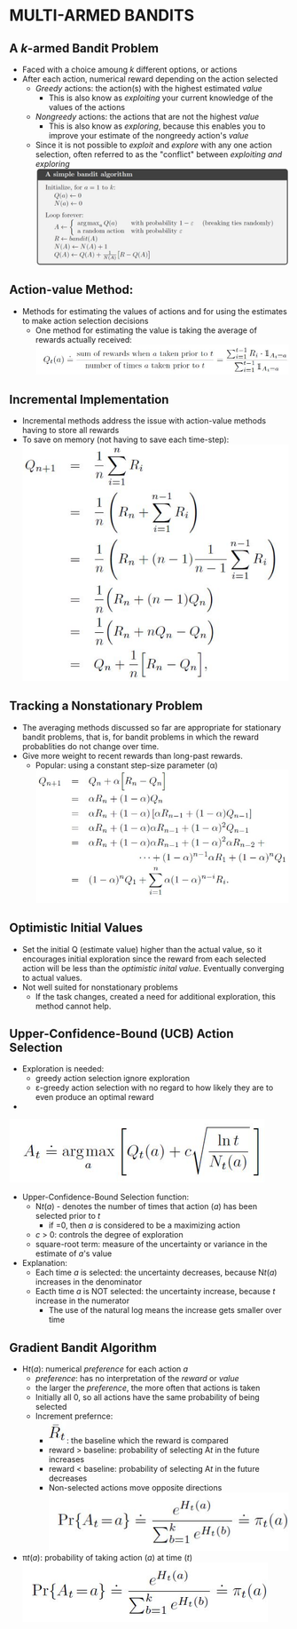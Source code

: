 # __MULTI-ARMED BANDITS__

## **A *k*-armed Bandit Problem**
- Faced with a choice amoung *k* different options, or actions
- After each action, numerical reward depending on the action selected
    - *Greedy* actions: the action(s) with the highest estimated *value*
        - This is also know as *exploiting* your current knowledge of the values of the actions
    - *Nongreedy* actions: the actions that are not the highest *value*
        - This is also know as *exploring*, because this enables you to improve your estimate of the nongreedy action's *value*
    - Since it is not possible to *exploit* and *explore* with any one action selection, often referred to as the "conflict" between *exploiting and exploring*
![alt_text](..\images\bandit.JPG 'Image of the simple bandit problem, implemented with an incremental method')

## **Action-value Method**:
- Methods for estimating the values of actions and for using the estimates to make action selection decisions
    - One method for estimating the value is taking the average of rewards actually received:
![alt_text](..\images\action-value-function.JPG 'Image of the action-value function')

## **Incremental Implementation**
- Incremental methods address the issue with action-value methods having to store all rewards
- To save on memory (not having to save each time-step):<br>
![alt_text](..\images\incremental.JPG 'Image of the incremental function')

## **Tracking a Nonstationary Problem**
- The averaging methods discussed so far are appropriate for stationary bandit problems, that is, for bandit problems in which the reward probablities do not change over time.
- Give more weight to recent rewards than long-past rewards.
    - Popular: using a constant step-size parameter (α)<br>
    ![alt_text](..\images\incremental_nonstationary.JPG 'Image of the incremental function for nonstationary problems')

## **Optimistic Initial Values**
- Set the initial Q (estimate value) higher than the actual value, so it encourages initial exploration since the reward from each selected action will be less than the *optimistic inital value*. Eventually converging to actual values.
- Not well suited for nonstationary problems
    - If the task changes, created a need for additional exploration, this method cannot help.

## **Upper-Confidence-Bound (UCB) Action Selection**
- Exploration is needed:
    - greedy action selection ignore exploration
    - ε-greedy action selection with no regard to how likely they are to even produce an optimal reward
- 
![alt_text](..\images\ucb-selection.JPG 'Image of the upper-confidence-bound function selection')
- Upper-Confidence-Bound Selection function:
    - N*t*(*a*) - denotes the number of times that action (*a*) has been selected prior to *t*
        - if =0, then *a* is considered to be a maximizing action
    - *c* > 0: controls the degree of exploration
    - square-root term: measure of the uncertainty or variance in the estimate of *a*'s value
- Explanation:
    - Each time *a* is selected: the uncertainty decreases, because N*t*(*a*) increases in the denominator
    - Eacth time *a* is NOT selected: the uncertainty increase, because *t* increase in the numerator
        - The use of the natural log means the increase gets smaller over time

## **Gradient Bandit Algorithm**
- H*t*(*a*): numerical *preference* for each action *a*
    - *preference*: has no interpretation of the *reward* or *value*
    - the larger the *preference*, the more often that actions is taken
    - Initially all 0, so all actions have the same probability of being selected<br>
    - Increment prefernce:
        - ![alt_text](..\images\preference-baseline.JPG 'preference baseline symbol'): the baseline which the reward is compared
        - reward > baseline: probability of selecting A*t* in the future increases
        - reward < baseline: probability of selecting A*t* in the future decreases
        - Non-selected actions move opposite directions
![alt_text](..\images\softmax-function.JPG 'Image of the function to increment preference')
- π*t*(*a*): probability of taking action (*a*) at time (*t*)<br>
![alt_text](..\images\softmax-function.JPG 'Image of the soft-max function selection')